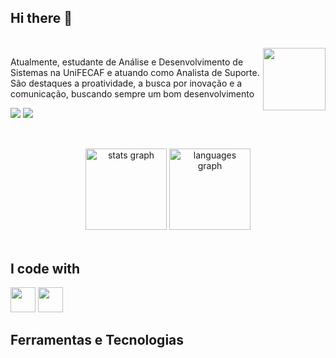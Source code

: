 ## Hi there 👋
<br>
<img align="right" alt"Snorlax" src="https://i.gifer.com/GqgS.gif" height="100">
<p align="left">Atualmente, estudante de Análise e Desenvolvimento de Sistemas na UniFECAF e atuando como Analista de Suporte. São destaques a proatividade, a busca por inovação e a comunicação, buscando sempre um bom desenvolvimento
<br> 
<div> 
  <a href = "https://mail.google.com/mail/u/0/?tab=rm&ogbl#inbox?compose=CllgCJqZjBVlsKlcSVcXGGNVgCvzBhlZWxzpjtnbvttDlmwBbHDlBGjJLmJQMKmZxvMrJxBmDlq"><img src="https://img.shields.io/badge/-Gmail-%23E4405F?style=for-the-badge&logo=gmail&logoColor=white" target="_blank"></a> <a href="https://www.linkedin.com/in/al%C3%ADcia-gon%C3%A7alves-silva-5685a71a6/" target="_blank"><img src="https://img.shields.io/badge/-LinkedIn-%230077B5?style=for-the-badge&logo=linkedin&logoColor=white" target="_blank"></a> 
<div>

  ##

 <br>
<div align="center">
  <img src="https://github-readme-stats.vercel.app/api?username=aaliacia&hide_title=false&hide_rank=false&show_icons=true&include_all_commits=true&count_private=true&disable_animations=false&theme=vision-friendly-dark&locale=en&hide_border=false&order=1" height="130" alt="stats graph" /> <img src="https://github-readme-stats.vercel.app/api/top-langs?username=aaliacia&locale=en&hide_title=false&layout=compact&card_width=320&langs_count=5&theme=vision-friendly-dark&hide_border=false&order=2" height="130" alt="languages graph"  />
</div>
<br>



## I code with
<img loading="lazy" src="https://cdn.jsdelivr.net/gh/devicons/devicon/icons/java/java-original.svg" width="40" height="40"/> <img src="https://cdn.jsdelivr.net/gh/devicons/devicon@latest/icons/python/python-original.svg" width="40" height="40" />
<br>

## Ferramentas e Tecnologias


